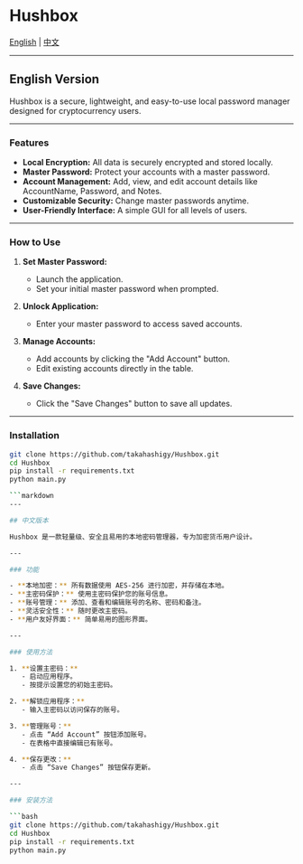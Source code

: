 # Hushbox

[English](#english-version) | [中文](#中文版本)

---

## English Version

Hushbox is a secure, lightweight, and easy-to-use local password manager designed for cryptocurrency users.

---

### Features

- **Local Encryption:** All data is securely encrypted and stored locally.
- **Master Password:** Protect your accounts with a master password.
- **Account Management:** Add, view, and edit account details like AccountName, Password, and Notes.
- **Customizable Security:** Change master passwords anytime.
- **User-Friendly Interface:** A simple GUI for all levels of users.

---

### How to Use

1. **Set Master Password:**
   - Launch the application.
   - Set your initial master password when prompted.

2. **Unlock Application:**
   - Enter your master password to access saved accounts.

3. **Manage Accounts:**
   - Add accounts by clicking the "Add Account" button.
   - Edit existing accounts directly in the table.

4. **Save Changes:**
   - Click the "Save Changes" button to save all updates.

---

### Installation

```bash
git clone https://github.com/takahashigy/Hushbox.git
cd Hushbox
pip install -r requirements.txt
python main.py

```markdown
---

## 中文版本

Hushbox 是一款轻量级、安全且易用的本地密码管理器，专为加密货币用户设计。

---

### 功能

- **本地加密：** 所有数据使用 AES-256 进行加密，并存储在本地。
- **主密码保护：** 使用主密码保护您的账号信息。
- **账号管理：** 添加、查看和编辑账号的名称、密码和备注。
- **灵活安全性：** 随时更改主密码。
- **用户友好界面：** 简单易用的图形界面。

---

### 使用方法

1. **设置主密码：**
   - 启动应用程序。
   - 按提示设置您的初始主密码。

2. **解锁应用程序：**
   - 输入主密码以访问保存的账号。

3. **管理账号：**
   - 点击 “Add Account” 按钮添加账号。
   - 在表格中直接编辑已有账号。

4. **保存更改：**
   - 点击 “Save Changes” 按钮保存更新。

---

### 安装方法

```bash
git clone https://github.com/takahashigy/Hushbox.git
cd Hushbox
pip install -r requirements.txt
python main.py


